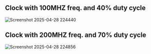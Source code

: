 ## Clock with 100MHZ freq. and 40% duty cycle

![Screenshot 2025-04-28 224440](https://github.com/user-attachments/assets/f664919b-1282-4b03-97d1-242a50001e28)

## Clock with 200MHZ freq. and 70% duty cycle

![Screenshot 2025-04-28 224856](https://github.com/user-attachments/assets/66403bd0-8b30-4075-b9e7-2bdfcfb573e4)
